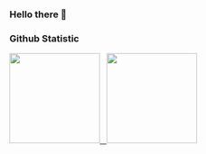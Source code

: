 ### Hello there 👋
### Github Statistic
<p align="left">
  <a href="https://github.com/ceceprokani">
    <img height="160px" src="https://github-readme-stats.vercel.app/api?username=ceceprokani&show_icons=true&count_private=true&theme=algolia"/>
    &nbsp;
    <img height="160px" src="https://github-readme-stats.vercel.app/api/top-langs/?username=ceceprokani&layout=compact&theme=algolia&size_weight=0.5&count_weight=0.6&hide=scss,twig"/>
  </a>
</p>
